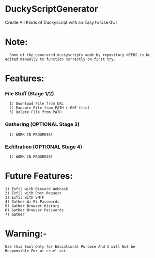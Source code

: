 # DuckyScriptGenerator
 Create All Kinds of Duckyscript with an Easy to Use GUI

# Note:
      Some of the generated duckyscripts made by repository NEEDS to be edited manually to function correctly on first try.


# Features:

### File Stuff (Stage 1/2)
      1) Download File from URL
      2) Execute File from PATH (.EXE file)
      3) Delete File from PATH

### Gathering (OPTIONAL Stage 3)
      1) WORK IN PROGRESS!

### Exfiltration (OPTIONAL Stage 4)
      1) WORK IN PROGRESS!


# Future Features:
    1) Exfil with Discord Webhook
    2) Exfil with Post Request
    3) Exfil with SMTP
    4) Gather Wi-Fi Passwords
    5) Gather Browser History
    6) Gather Browser Passwords
    7) Gather 

# Warning:-
    Use this tool Only for Educational Purpose And I will Not be Responsible For ur cruel act.
